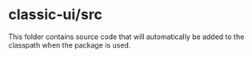 # classic-ui/src

This folder contains source code that will automatically be added to the classpath when
the package is used.
